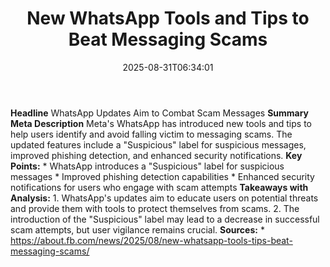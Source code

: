 ﻿---
title: "New WhatsApp Tools and Tips to Beat Messaging Scams"
date: "2025-08-31T06:34:01"
category: "Markets"
summary: ""
slug: "new whatsapp tools and tips to beat messaging scams"
source_urls:
  - "https://about.fb.com/news/2025/08/new-whatsapp-tools-tips-beat-messaging-scams/"
seo:
  title: "New WhatsApp Tools and Tips to Beat Messaging Scams | Hash n Hedge"
  description: ""
  keywords: ["news", "markets", "brief"]
---
**Headline** WhatsApp Updates Aim to Combat Scam Messages  **Summary Meta Description** Meta's WhatsApp has introduced new tools and tips to help users identify and avoid falling victim to messaging scams. The updated features include a "Suspicious" label for suspicious messages, improved phishing detection, and enhanced security notifications.  **Key Points:**  * WhatsApp introduces a "Suspicious" label for suspicious messages * Improved phishing detection capabilities * Enhanced security notifications for users who engage with scam attempts  **Takeaways with Analysis:** 1. WhatsApp's updates aim to educate users on potential threats and provide them with tools to protect themselves from scams. 2. The introduction of the "Suspicious" label may lead to a decrease in successful scam attempts, but user vigilance remains crucial.  **Sources:** * https://about.fb.com/news/2025/08/new-whatsapp-tools-tips-beat-messaging-scams/ 
